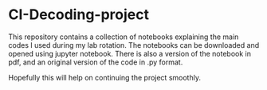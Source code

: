 # CI-Decoding-project


This repository contains a collection of notebooks explaining the main codes I used during my lab rotation. The notebooks can be downloaded and opened using jupyter notebook. There is also a version of the notebook in pdf, and an original version of the code in .py format. 

Hopefully this will help on continuing the project smoothly.
